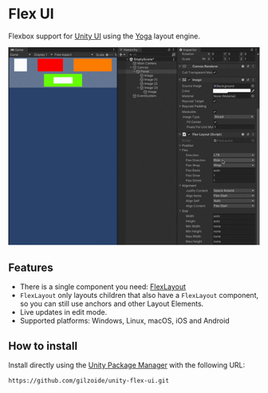 # Flex UI
Flexbox support for [Unity UI](https://docs.unity3d.com/Packages/com.unity.ugui@1.0/manual/index.html) using the [Yoga](https://yogalayout.dev/) layout engine.

![Flex Layout demo](Extras~/demo.gif)

## Features
- There is a single component you need: [FlexLayout](Runtime/FlexLayout.cs)
- `FlexLayout` only layouts children that also have a `FlexLayout` component, so you can still use anchors and other Layout Elements.
- Live updates in edit mode.
- Supported platforms: Windows, Linux, macOS, iOS and Android


## How to install
Install directly using the [Unity Package Manager](https://docs.unity3d.com/Manual/upm-ui-giturl.html) with the following URL:
```
https://github.com/gilzoide/unity-flex-ui.git
```
